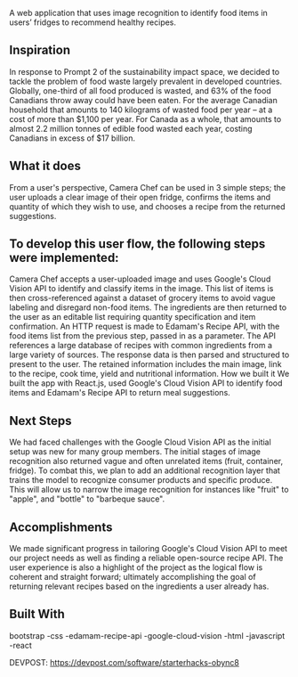 A web application that uses image recognition to identify food items in users’ fridges to recommend healthy recipes.

## Inspiration
In response to Prompt 2 of the sustainability impact space, we decided to tackle the problem of food waste largely prevalent in developed countries. Globally, one-third of all food produced is wasted, and 63% of the food Canadians throw away could have been eaten. For the average Canadian household that amounts to 140 kilograms of wasted food per year – at a cost of more than $1,100 per year. For Canada as a whole, that amounts to almost 2.2 million tonnes of edible food wasted each year, costing Canadians in excess of $17 billion.

## What it does
From a user's perspective, Camera Chef can be used in 3 simple steps; the user uploads a clear image of their open fridge, confirms the items and quantity of which they wish to use, and chooses a recipe from the returned suggestions.

## To develop this user flow, the following steps were implemented:

Camera Chef accepts a user-uploaded image and uses Google's Cloud Vision API to identify and classify items in the image.
This list of items is then cross-referenced against a dataset of grocery items to avoid vague labeling and disregard non-food items.
The ingredients are then returned to the user as an editable list requiring quantity specification and item confirmation.
An HTTP request is made to Edamam's Recipe API, with the food items list from the previous step, passed in as a parameter. The API references a large database of recipes with common ingredients from a large variety of sources.
The response data is then parsed and structured to present to the user. The retained information includes the main image, link to the recipe, cook time, yield and nutritional information.
How we built it
We built the app with React.js, used Google's Cloud Vision API to identify food items and Edamam's Recipe API to return meal suggestions.

## Next Steps
We had faced challenges with the Google Cloud Vision API as the initial setup was new for many group members. The initial stages of image recognition also returned vague and often unrelated items (fruit, container, fridge). To combat this, we plan to add an additional recognition layer that trains the model to recognize consumer products and specific produce. This will allow us to narrow the image recognition for instances like "fruit" to "apple", and "bottle" to "barbeque sauce".

## Accomplishments
We made significant progress in tailoring Google's Cloud Vision API to meet our project needs as well as finding a reliable open-source recipe API. The user experience is also a highlight of the project as the logical flow is coherent and straight forward; ultimately accomplishing the goal of returning relevant recipes based on the ingredients a user already has.

## Built With
bootstrap
-css
-edamam-recipe-api
-google-cloud-vision
-html
-javascript
-react

DEVPOST: https://devpost.com/software/starterhacks-obync8
